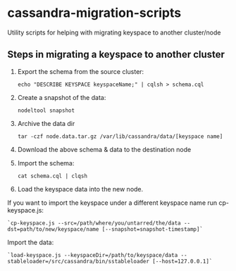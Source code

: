 # cassandra-migration-scripts
Utility scripts for helping with migrating keyspace to another cluster/node

## Steps in migrating a keyspace to another cluster
1. Export the schema from the source cluster:
    
    `echo "DESCRIBE KEYSPACE keyspaceName;" | cqlsh > schema.cql`

2. Create a snapshot of the data:

    `nodeltool snapshot`

3. Archive the data dir

    `tar -czf node.data.tar.gz /var/lib/cassandra/data/[keyspace name]`

4. Download the above schema & data to the destination node
5. Import the schema:

    `cat schema.cql | clqsh`

6. Load the keyspace data into the new node.

If you want to import the keyspace under a different keyspace name run cp-keyspace.js: 

    `cp-keyspace.js --src=/path/where/you/untarred/the/data --dst=path/to/new/keyspace/name [--snapshot=snapshot-timestamp]`

Import the data: 

    `load-keyspace.js --keyspaceDir=/path/to/keyspace/data --stableloader=/src/cassandra/bin/sstableloader [--host=127.0.0.1]`
